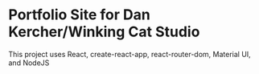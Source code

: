 # Portfolio Site for Dan Kercher/Winking Cat Studio

This project uses React, create-react-app, react-router-dom, Material UI, and NodeJS
